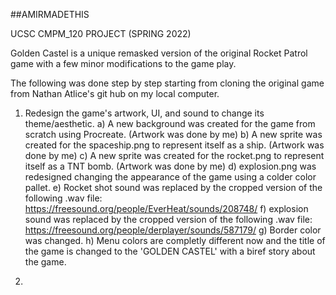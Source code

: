 ##AMIRMADETHIS 

UCSC CMPM_120 PROJECT (SPRING 2022)

Golden Castel is a unique remasked version of the original Rocket Patrol game with a few minor modifications to the game play.

The following was done step by step starting from cloning the original game from Nathan Atlice's git hub on my local computer.

1) Redesign the game's artwork, UI, and sound to change its theme/aesthetic.
    a) A new background was created for the game from scratch using Procreate.  (Artwork was done by me)
    b) A new sprite was created for the spaceship.png to represent itself as a ship. (Artwork was done by me)
    c) A new sprite was created for the rocket.png to represent itself as a TNT bomb. (Artwork was done by me)
    d) explosion.png was redesigned changing the appearance of the game using a colder color pallet.
    e) Rocket shot sound was replaced by the cropped version of the following .wav file: https://freesound.org/people/EverHeat/sounds/208748/
    f) explosion sound was replaced by the cropped version of the following .wav file: https://freesound.org/people/derplayer/sounds/587179/
    g) Border color was changed.
    h) Menu colors are completly different now and the title of the game is changed to the 'GOLDEN CASTEL' with a biref story about the game.

2)